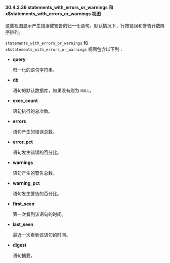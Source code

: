 #### 30.4.3.36 statements_with_errors_or_warnings 和 x$statements_with_errors_or_warnings 视图

这些视图显示产生错误或警告的归一化语句。默认情况下，行按错误和警告计数降序排列。

`statements_with_errors_or_warnings` 和 `x$statements_with_errors_or_warnings` 视图包含以下列：

- **query**

  归一化的语句字符串。

- **db**

  语句的默认数据库，如果没有则为 `NULL`。

- **exec_count**

  语句执行的总次数。

- **errors**

  语句产生的错误总数。

- **error_pct**

  语句发生错误的百分比。

- **warnings**

  语句产生的警告总数。

- **warning_pct**

  语句发生警告的百分比。

- **first_seen**

  第一次看到该语句的时间。

- **last_seen**

  最近一次看到该语句的时间。

- **digest**

  语句摘要。